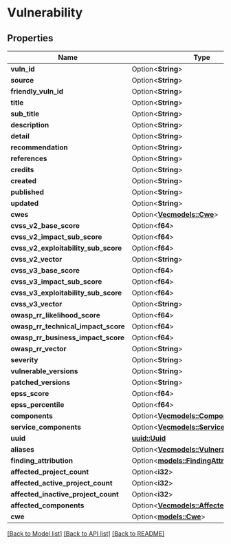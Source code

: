# Vulnerability

## Properties

Name | Type | Description | Notes
------------ | ------------- | ------------- | -------------
**vuln_id** | Option<**String**> |  | [optional]
**source** | Option<**String**> |  | [optional]
**friendly_vuln_id** | Option<**String**> |  | [optional]
**title** | Option<**String**> |  | [optional]
**sub_title** | Option<**String**> |  | [optional]
**description** | Option<**String**> |  | [optional]
**detail** | Option<**String**> |  | [optional]
**recommendation** | Option<**String**> |  | [optional]
**references** | Option<**String**> |  | [optional]
**credits** | Option<**String**> |  | [optional]
**created** | Option<**String**> |  | [optional]
**published** | Option<**String**> |  | [optional]
**updated** | Option<**String**> |  | [optional]
**cwes** | Option<[**Vec<models::Cwe>**](Cwe.md)> |  | [optional]
**cvss_v2_base_score** | Option<**f64**> |  | [optional]
**cvss_v2_impact_sub_score** | Option<**f64**> |  | [optional]
**cvss_v2_exploitability_sub_score** | Option<**f64**> |  | [optional]
**cvss_v2_vector** | Option<**String**> |  | [optional]
**cvss_v3_base_score** | Option<**f64**> |  | [optional]
**cvss_v3_impact_sub_score** | Option<**f64**> |  | [optional]
**cvss_v3_exploitability_sub_score** | Option<**f64**> |  | [optional]
**cvss_v3_vector** | Option<**String**> |  | [optional]
**owasp_rr_likelihood_score** | Option<**f64**> |  | [optional]
**owasp_rr_technical_impact_score** | Option<**f64**> |  | [optional]
**owasp_rr_business_impact_score** | Option<**f64**> |  | [optional]
**owasp_rr_vector** | Option<**String**> |  | [optional]
**severity** | Option<**String**> |  | [optional]
**vulnerable_versions** | Option<**String**> |  | [optional]
**patched_versions** | Option<**String**> |  | [optional]
**epss_score** | Option<**f64**> |  | [optional]
**epss_percentile** | Option<**f64**> |  | [optional]
**components** | Option<[**Vec<models::Component>**](Component.md)> |  | [optional]
**service_components** | Option<[**Vec<models::ServiceComponent>**](ServiceComponent.md)> |  | [optional]
**uuid** | [**uuid::Uuid**](uuid::Uuid.md) |  | 
**aliases** | Option<[**Vec<models::VulnerabilityAlias>**](VulnerabilityAlias.md)> |  | [optional]
**finding_attribution** | Option<[**models::FindingAttribution**](FindingAttribution.md)> |  | [optional]
**affected_project_count** | Option<**i32**> |  | [optional]
**affected_active_project_count** | Option<**i32**> |  | [optional]
**affected_inactive_project_count** | Option<**i32**> |  | [optional]
**affected_components** | Option<[**Vec<models::AffectedComponent>**](AffectedComponent.md)> |  | [optional]
**cwe** | Option<[**models::Cwe**](Cwe.md)> |  | [optional]

[[Back to Model list]](../README.md#documentation-for-models) [[Back to API list]](../README.md#documentation-for-api-endpoints) [[Back to README]](../README.md)


